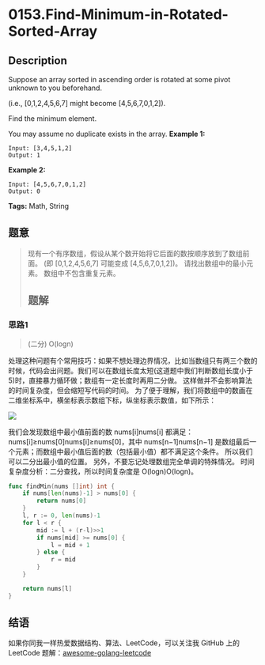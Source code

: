 # 0153.Find-Minimum-in-Rotated-Sorted-Array

## Description

Suppose an array sorted in ascending order is rotated at some pivot unknown to you beforehand.

\(i.e., \[0,1,2,4,5,6,7\] might become \[4,5,6,7,0,1,2\]\).

Find the minimum element.

You may assume no duplicate exists in the array. **Example 1:**

```text
Input: [3,4,5,1,2] 
Output: 1
```

**Example 2:**

```text
Input: [4,5,6,7,0,1,2]
Output: 0
```

**Tags:** Math, String

## 题意

> 现有一个有序数组，假设从某个数开始将它后面的数按顺序放到了数组前面。 \(即 \[0,1,2,4,5,6,7\] 可能变成 \[4,5,6,7,0,1,2\]\)。 请找出数组中的最小元素。 数组中不包含重复元素。
>
> ## 题解

### 思路1

> \(二分\) O\(logn\)

处理这种问题有个常用技巧：如果不想处理边界情况，比如当数组只有两三个数的时候，代码会出问题。我们可以在数组长度太短\(这道题中我们判断数组长度小于5\)时，直接暴力循环做；数组有一定长度时再用二分做。 这样做并不会影响算法的时间复杂度，但会缩短写代码的时间。 为了便于理解，我们将数组中的数画在二维坐标系中，横坐标表示数组下标，纵坐标表示数值，如下所示：

![](https://oss.kyle.link/leetcode/leetcode-153.png)

我们会发现数组中最小值前面的数 nums\[i\]nums\[i\] 都满足：nums\[i\]≥nums\[0\]nums\[i\]≥nums\[0\]，其中 nums\[n−1\]nums\[n−1\] 是数组最后一个元素；而数组中最小值后面的数（包括最小值）都不满足这个条件。 所以我们可以二分出最小值的位置。 另外，不要忘记处理数组完全单调的特殊情况。 时间复杂度分析：二分查找，所以时间复杂度是 O\(logn\)O\(logn\)。

```go
func findMin(nums []int) int {
    if nums[len(nums)-1] > nums[0] {
        return nums[0]
    }
    l, r := 0, len(nums)-1
    for l < r {
        mid := l + (r-l)>>1
        if nums[mid] >= nums[0] {
            l = mid + 1
        } else {
            r = mid
        }
    }

    return nums[l]
}
```

## 结语

如果你同我一样热爱数据结构、算法、LeetCode，可以关注我 GitHub 上的 LeetCode 题解：[awesome-golang-leetcode](https://github.com/kylesliu/awesome-golang-algorithm)

